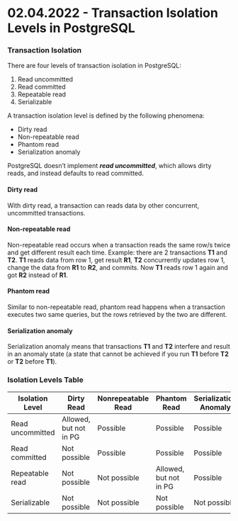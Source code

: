 # 02.04.2022 - Transaction Isolation Levels in PostgreSQL

### Transaction Isolation

There are four levels of transaction isolation in PostgreSQL:
1. Read uncommitted
2. Read committed
3. Repeatable read
4. Serializable

A transaction isolation level is defined by the following phenomena:
- Dirty read
- Non-repeatable read
- Phantom read
- Serialization anomaly

PostgreSQL doesn’t implement **_read uncommitted_**, which allows dirty reads, and instead defaults to read committed.

#### Dirty read

With dirty read, a transaction can reads data by other concurrent, uncommitted transactions.

#### Non-repeatable read

Non-repeatable read occurs when a transaction reads the same row/s twice and get different result each time. Example: there are 2 transactions **T1** and **T2**. **T1** reads data from row 1, get result **R1**, **T2** concurrently updates row 1, change the data from **R1** to **R2**, and commits. Now **T1** reads row 1 again and got **R2** instead of **R1**.

####  Phantom read

Similar to non-repeatable read, phantom read happens when a transaction executes two same queries, but the rows retrieved by the two are different.

#### Serialization anomaly

Serialization anomaly means that transactions **T1** and **T2** interfere and result in an anomaly state (a state that cannot be achieved if you run **T1** before **T2** or **T2** before **T1**).

### Isolation Levels Table

| Isolation Level  | Dirty Read             | Nonrepeatable Read | Phantom Read           | Serialization Anomaly |
| ---------------- | ---------------------- | ------------------ | ---------------------- | --------------------- |
| Read uncommitted | Allowed, but not in PG | Possible           | Possible               | Possible              |
| Read committed   | Not possible           | Possible           | Possible               | Possible              |
| Repeatable read  | Not possible           | Not possible       | Allowed, but not in PG | Possible              |
| Serializable     | Not possible           | Not possible       | Not possible           | Not possible          |

